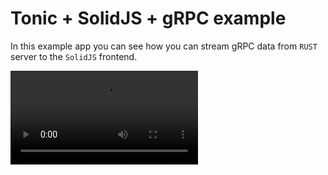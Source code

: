 # Tonic + SolidJS + gRPC example

In this example app you can see how you can stream gRPC data from `RUST` server to the `SolidJS` frontend.


<video src="https://github.com/slavskrit/totoronic/blob/master/video.mp4?raw=true">
</video>
